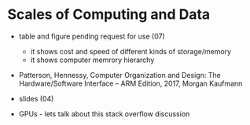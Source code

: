 # Scales of Computing and Data
* table and figure pending request for use (07)
  * it shows cost and speed of different kinds of storage/memory
  * it shows computer memrory hierarchy
  
* Patterson, Hennessy, Computer Organization and Design: The Hardware/Software
Interface – ARM Edition, 2017, Morgan Kaufmann
* slides (04)
* GPUs - lets talk about this stack overflow discussion

